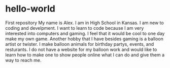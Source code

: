 # hello-world
First repository
My name is Alex. I am in High School in Kansas. I am new to coding and develpment. I want to learn to code because I am very interested into computers and gaming. I feel that it would be cool to one day make my own game. Another hobby that I have besides gaming is a balloon artist or twister. I make balloon animals for birthday partys, events, and resturants. I do not have a website for my balloon work and would like to learn how to make one to show people online what I can do and give them a way to reach me.
